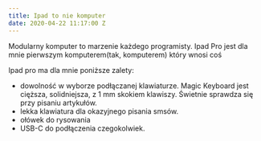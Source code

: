 ```yaml
---
title: Ipad to nie komputer
date: 2020-04-22 11:17:00 Z
---
```


Modularny komputer to marzenie każdego programisty. 
Ipad Pro jest dla mnie pierwszym komputerem(tak, komputerem) który wnosi coś

Ipad pro ma dla mnie poniższe zalety: 

- dowolność w wyborze podłączanej klawiaturze. Magic Keyboard jest cięższa, solidniejsza, z 1 mm skokiem klawiszy. Świetnie sprawdza się przy pisaniu artykułów. 
- lekka klawiatura dla okazyjnego pisania smsów.
- ołówek do rysowania
- USB-C do podłączenia czegokolwiek.

